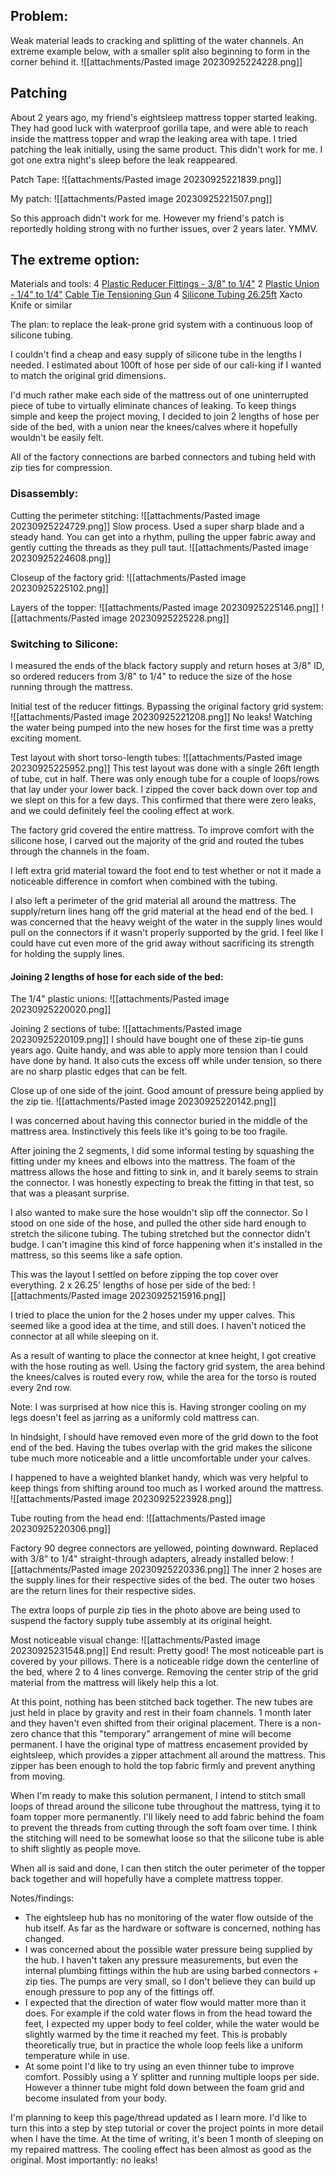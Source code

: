 

## Problem:
Weak material leads to cracking and splitting of the water channels. An extreme example below, with a smaller split also beginning to form in the corner behind it.
![[attachments/Pasted image 20230925224228.png]]

## Patching
About 2 years ago, my friend's eightsleep mattress topper started leaking. They had good luck with waterproof gorilla tape, and were able to reach inside the mattress topper and wrap the leaking area with tape. I tried patching the leak initially, using the same product. This didn't work for me. I got one extra night's sleep before the leak reappeared.

Patch Tape:
![[attachments/Pasted image 20230925221839.png]]


My patch:
![[attachments/Pasted image 20230925221507.png]]

So this approach didn't work for me. However my friend's patch is reportedly holding strong with no further issues, over 2 years later. YMMV.

## The extreme option:

Materials and tools:
4 [Plastic Reducer Fittings - 3/8" to 1/4"](https://www.amazon.ca/dp/B099RVBQC6)
2 [Plastic Union - 1/4" to 1/4"](https://www.amazon.ca/dp/B099ZVH6VP)
[Cable Tie Tensioning Gun](https://www.amazon.ca/dp/B08FR639VX)
4 [Silicone Tubing 26.25ft](https://www.amazon.ca/dp/B08FJ9TTQV)
Xacto Knife or similar

The plan: to replace the leak-prone grid system with a continuous loop of silicone tubing.

I couldn't find a cheap and easy supply of silicone tube in the lengths I needed. I estimated about 100ft of hose per side of our cali-king if I wanted to match the original grid dimensions. 

I'd much rather make each side of the mattress out of one uninterrupted piece of tube to virtually eliminate chances of leaking. 
To keep things simple and keep the project moving, I decided to join 2 lengths of hose per side of the bed, with a union near the knees/calves where it hopefully wouldn't be easily felt.

All of the factory connections are barbed connectors and tubing held with zip ties for compression.

### Disassembly:

Cutting the perimeter stitching:
![[attachments/Pasted image 20230925224729.png]]
Slow process. Used a super sharp blade and a steady hand. You can get into a rhythm, pulling the upper fabric away and gently cutting the threads as they pull taut. 
![[attachments/Pasted image 20230925224608.png]]

Closeup of the factory grid:
![[attachments/Pasted image 20230925225102.png]]

Layers of the topper:
![[attachments/Pasted image 20230925225146.png]]
![[attachments/Pasted image 20230925225228.png]]

### Switching to Silicone:

I measured the ends of the black factory supply and return hoses at 3/8" ID, so ordered reducers from 3/8" to 1/4" to reduce the size of the hose running through the mattress.

Initial test of the reducer fittings. Bypassing the original factory grid system:
![[attachments/Pasted image 20230925221208.png]]
No leaks! Watching the water being pumped into the new hoses for the first time was a pretty exciting moment.

Test layout with short torso-length tubes:
![[attachments/Pasted image 20230925225952.png]]
This test layout was done with a single 26ft length of tube, cut in half. There was only enough tube for a couple of loops/rows that lay under your lower back. I zipped the cover back down over top and we slept on this for a few days. This confirmed that there were zero leaks, and we could definitely feel the cooling effect at work. 

The factory grid covered the entire mattress. To improve comfort with the silicone hose, I carved out the majority of the grid and routed the tubes through the channels in the foam. 

I left extra grid material toward the foot end to test whether or not it made a noticeable difference in comfort when combined with the tubing. 

I also left a perimeter of the grid material all around the mattress. The supply/return lines hang off the grid material at the head end of the bed. I was concerned that the heavy weight of the water in the supply lines would pull on the connectors if it wasn't properly supported by the grid. I feel like I could have cut even more of the grid away without sacrificing its strength for holding the supply lines.

#### Joining 2 lengths of hose for each side of the bed:
The 1/4" plastic unions:
![[attachments/Pasted image 20230925220020.png]]

Joining 2 sections of tube:
![[attachments/Pasted image 20230925220109.png]]
I should have bought one of these zip-tie guns years ago. Quite handy, and was able to apply more tension than I could have done by hand. It also cuts the excess off while under tension, so there are no sharp plastic edges that can be felt.


Close up of one side of the joint. Good amount of pressure being applied by the zip tie. ![[attachments/Pasted image 20230925220142.png]]

I was concerned about having this connector buried in the middle of the mattress area. Instinctively this feels like it's going to be too fragile.

After joining the 2 segments, I did some informal testing by squashing the fitting under my knees and elbows into the mattress. The foam of the mattress allows the hose and fitting to sink in, and it barely seems to strain the connector. I was honestly expecting to break the fitting in that test, so that was a pleasant surprise.

I also wanted to make sure the hose wouldn't slip off the connector. So I stood on one side of the hose, and pulled the other side hard enough to stretch the silicone tubing. The tubing stretched but the connector didn't budge. I can't imagine this kind of force happening when it's installed in the mattress, so this seems like a safe option.

This was the layout I settled on before zipping the top cover over everything. 2 x 26.25' lengths of hose per side of the bed:
![[attachments/Pasted image 20230925215916.png]]

I tried to place the union for the 2 hoses under my upper calves. This seemed like a good idea at the time, and still does. I haven't noticed the connector at all while sleeping on it.

As a result of wanting to place the connector at knee height, I got creative with the hose routing as well. Using the factory grid system, the area behind the knees/calves is routed every row, while the area for the torso is routed every 2nd row. 

Note: I was surprised at how nice this is. Having stronger cooling on my legs doesn't feel as jarring as a uniformly cold mattress can.

In hindsight, I should have removed even more of the grid down to the foot end of the bed. Having the tubes overlap with the grid makes the silicone tube much more noticeable and a little uncomfortable under your calves.

I happened to have a weighted blanket handy, which was very helpful to keep things from shifting around too much as I worked around the mattress.
![[attachments/Pasted image 20230925223928.png]]


Tube routing from the head end:
![[attachments/Pasted image 20230925220306.png]]

Factory 90 degree connectors are yellowed, pointing downward. 
Replaced with 3/8" to 1/4" straight-through adapters, already installed below:
![[attachments/Pasted image 20230925220336.png]]
The inner 2 hoses are the supply lines for their respective sides of the bed. The outer two hoses are the return lines for their respective sides.

The extra loops of purple zip ties in the photo above are being used to suspend the factory supply tube assembly at its original height.  

Most noticeable visual change:
![[attachments/Pasted image 20230925231548.png]]
End result: Pretty good! The most noticeable part is covered by your pillows. There is a noticeable ridge down the centerline of the bed, where 2 to 4 lines converge. Removing the center strip of the grid material from the mattress will likely help this a lot.

At this point, nothing has been stitched back together. The new tubes are just held in place by gravity and rest in their foam channels. 1 month later and they haven't even shifted from their original placement. There is a non-zero chance that this "temporary" arrangement of mine will become permanent. I have the original type of mattress encasement provided by eightsleep, which provides a zipper attachment all around the mattress. This zipper has been enough to hold the top fabric firmly and prevent anything from moving.

When I'm ready to make this solution permanent, I intend to stitch small loops of thread around the silicone tube throughout the mattress, tying it to foam topper more permanently. I'll likely need to add fabric behind the foam to prevent the threads from cutting through the soft foam over time. I think the stitching will need to be somewhat loose so that the silicone tube is able to shift slightly as people move.

When all is said and done, I can then stitch the outer perimeter of the topper back together and will hopefully have a complete mattress topper.


Notes/findings:
- The eightsleep hub has no monitoring of the water flow outside of the hub itself. As far as the hardware or software is concerned, nothing has changed.
- I was concerned about the possible water pressure being supplied by the hub. I haven't taken any pressure measurements, but even the internal plumbing fittings within the hub are using barbed connectors + zip ties. The pumps are very small, so I don't believe they can build up enough pressure to pop any of the fittings off.
- I expected that the direction of water flow would matter more than it does. For example if the cold water flows in from the head toward the feet, I expected my upper body to feel colder, while the water would be slightly warmed by the time it reached my feet. This is probably theoretically true, but in practice the whole loop feels like a uniform temperature while in use.
- At some point I'd like to try using an even thinner tube to improve comfort. Possibly using a Y splitter and running multiple loops per side. However a thinner tube might fold down between the foam grid and become insulated from your body. 

I'm planning to keep this page/thread updated as I learn more. I'd like to turn this into a step by step tutorial or cover the project points in more detail when I have the time.
At the time of writing, it's been 1 month of sleeping on my repaired mattress. The cooling effect has been almost as good as the original. Most importantly: no leaks!